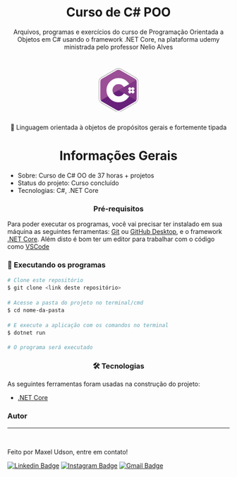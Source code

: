 <h1 align="center">Curso de C# POO</h1>
<p align="center">Arquivos, programas e exercícios do curso de Programação Orientada a Objetos em C# usando o framework .NET Core, na plataforma udemy ministrada pelo professor Nelio Alves</p>
<h1 align="center">
    <a href="https://docs.microsoft.com/pt-br/dotnet/csharp/"><img style="border-radius: 50%;" src="https://github.com/Maxel-Uds/Teste_de_Codigos/blob/main/C%23.png" width="100px;" height="100px" alt=""/></a>
</h1>
<p align="center">🚀 Linguagem orientada à objetos de propósitos gerais e fortemente tipada</p>

<h1 align="center">Informações Gerais</h1>

<!--ts-->
   * Sobre: Curso de C# OO de 37 horas + projetos
   * Status do projeto: Curso concluído
   * Tecnologias: C#, .NET Core
<!--te-->

<h3 align="center">Pré-requisitos</h1>


Para poder executar os programas, você vai precisar ter instalado em sua máquina as seguintes ferramentas:
[Git](https://git-scm.com) ou [GitHub Desktop](https://desktop.github.com/), e o framework [.NET Core](https://dotnet.microsoft.com/download). 
Além disto é bom ter um editor para trabalhar com o código como [VSCode](https://code.visualstudio.com/)

### 🎲 Executando os programas

```bash
# Clone este repositório
$ git clone <link deste repositório>

# Acesse a pasta do projeto no terminal/cmd
$ cd nome-da-pasta

# E execute a aplicação com os comandos no terminal
$ dotnet run

# O programa será executado
```
<h3 align="center">🛠 Tecnologias</h3>

As seguintes ferramentas foram usadas na construção do projeto:

- [.NET Core](https://dotnet.microsoft.com/download)

### Autor
---

 <img style="border-radius: 50%;" src="https://avatars.githubusercontent.com/u/78319246?s=400&u=968cfcc7e65e9790aceee3c36daeecb4073bde44&v=4" width="100px;" alt=""/>
 <br />
<p>Feito por Maxel Udson, entre em contato!</p>

[![Linkedin Badge](https://img.shields.io/badge/-MaxelUdson-blue?style=flat-square&logo=Linkedin&logoColor=white&link=https://www.linkedin.com/in/maxel-udson-b7b65b203/)](https://www.linkedin.com/in/maxel-udson-b7b65b203/)
[![Instagram Badge](https://img.shields.io/badge/-maxudsom-purple?style=flat-square&logo=instagram&logoColor=white&link=https://www.instagram.com/maxudsom/)](https://www.instagram.com/maxudsom/)
[![Gmail Badge](https://img.shields.io/badge/-maxellopes32@gmail.com-c14438?style=flat-square&logo=Gmail&logoColor=white&link=mailto:maxellopes32@gmail.com)](maxellopes32@gmail.com)

